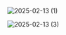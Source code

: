 ![2025-02-13 (1)](https://github.com/user-attachments/assets/8cccab68-3bbd-4521-b87d-c0bc78937197)

![2025-02-13 (3)](https://github.com/user-attachments/assets/bad29fcc-2b08-4aec-9412-0449c716eb11)
